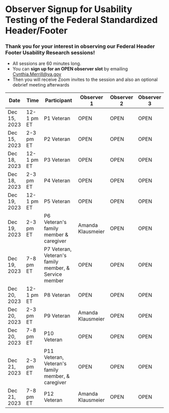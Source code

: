 # Observer Signup for Usability Testing of the Federal Standardized Header/Footer

### Thank you for your interest in observing our Federal Header Footer Usability Research sessions!
- All sessions are 60 minutes long.
- You can **sign up for an OPEN observer slot** by emailing Cynthia.Merrill@va.gov 
- Then you will receive Zoom invites to the session and also an optional debrief meeting afterwards


Date | Time | Participant | Observer 1 | Observer 2 | Observer 3
------------------|--------------|---------|----------|-----|------
Dec 15, 2023 | 12-1 pm ET | P1 Veteran | OPEN | OPEN | OPEN
Dec 15, 2023 | 2-3 pm ET | P2 Veteran | OPEN | OPEN | OPEN
Dec 18, 2023 | 12-1 pm ET | P3 Veteran | OPEN | OPEN | OPEN
Dec 18, 2023 | 2-3 pm ET | P4 Veteran | OPEN | OPEN | OPEN
Dec 19, 2023 | 12-1 pm ET | P5 Veteran | OPEN | OPEN | OPEN
Dec 19, 2023 | 2-3 pm ET | P6 Veteran's family member & caregiver | Amanda Klausmeier | OPEN | OPEN
Dec 19, 2023 | 7-8 pm ET | P7 Veteran, Veteran's family member, & Service member | OPEN | OPEN | OPEN
Dec 20, 2023 | 12-1 pm ET | P8 Veteran | OPEN | OPEN | OPEN
Dec 20, 2023 | 2-3 pm ET | P9 Veteran | Amanda Klausmeier | OPEN | OPEN
Dec 20, 2023 | 7-8 pm ET | P10 Veteran | OPEN | OPEN | OPEN
Dec 21, 2023 | 2-3 pm ET | P11 Veteran, Veteran's family member, & caregiver | OPEN | OPEN | OPEN
Dec 21, 2023 | 7-8 pm ET | P12 Veteran | Amanda Klausmeier | OPEN | OPEN
